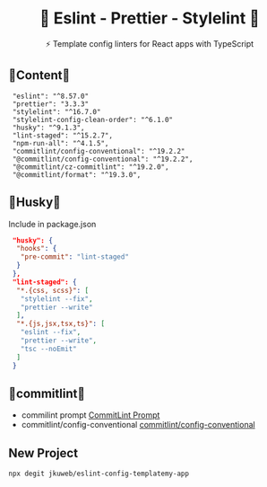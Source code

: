  <h1 align="center">
🔧 Eslint - Prettier - Stylelint 🔦   </h1>

<p align="center">
  ⚡ Template config linters for React apps with TypeScript

</p>

## 👾Content👾

     "eslint": "^8.57.0"
     "prettier": "3.3.3"
     "stylelint": "^16.7.0"
     "stylelint-config-clean-order": "^6.1.0"
     "husky": "^9.1.3",
     "lint-staged": "^15.2.7",
     "npm-run-all": "^4.1.5",
     "commitlint/config-conventional": "^19.2.2"
     "@commitlint/config-conventional": "^19.2.2",
     "@commitlint/cz-commitlint": "^19.2.0",
     "@commitlint/format": "^19.3.0",

## 🍓Husky🍓

Include in package.json

```JSON
 "husky": {
  "hooks": {
   "pre-commit": "lint-staged"
  }
 },
 "lint-staged": {
  "*.{css, scss}": [
   "stylelint --fix",
   "prettier --write"
  ],
  "*.{js,jsx,tsx,ts}": [
   "eslint --fix",
   "prettier --write",
   "tsc --noEmit"
  ]
 }
```

## 🍄commitlint🍄

- commilint prompt
  <a href="https://commitlint.js.org/reference/prompt.html#prompt"> CommitLint Prompt </a>
- commitlint/config-conventional
  <a href="https://github.com/conventional-changelog/commitlint/tree/master/@commitlint/config-conventional#commitlintconfig-conventional">commitlint/config-conventional<a/>

## New Project

```BASH
npx degit jkuweb/eslint-config-templatemy-app
```
